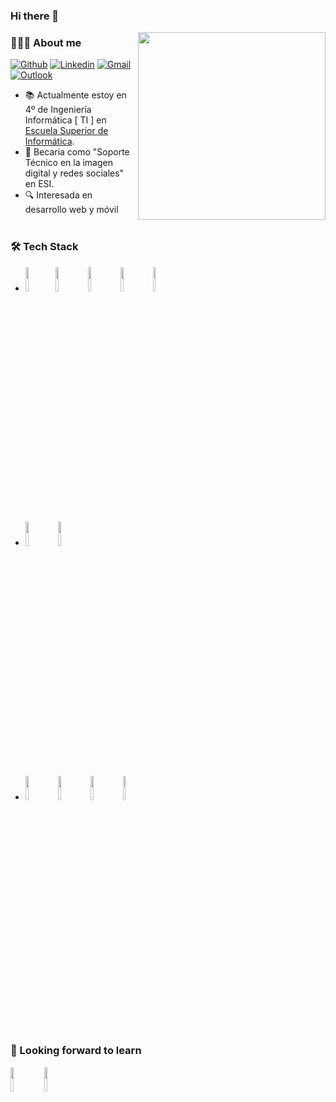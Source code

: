 ### Hi there 👋
<img align='right' src='https://media.giphy.com/media/3orifi5ssKvEpp4V5m/giphy.gif' width='300"'>
<h3> 👩🏽‍💻 About me </h3>

[![Github](https://img.shields.io/badge/-Github-000?style=flat&logo=Github&logoColor=white)](https://github.com/luciaagarcia)
[![Linkedin](https://img.shields.io/badge/-LinkedIn-blue?style=flat&logo=Linkedin&logoColor=white)](https://www.linkedin.com/in/luc%C3%ADa-alfonso-garc%C3%ADa-b86981144/)
[![Gmail](https://img.shields.io/badge/-Gmail-c14438?style=flat&logo=Gmail&logoColor=white)](mailto:lucia.crista.97@gmail.com)
[![Outlook](https://img.shields.io/badge/-Outlook-0078D4?style=flat&logo=Microsoft-Outlook&logoColor=white)](mailto:lucia.crista.97@hotmail.com)

- 📚 Actualmente estoy en 4º de Ingeniería Informática [ TI ] en [Escuela Superior de Informática](https://esi.uclm.es/). 
- 💼 Becaria como "Soporte Técnico en la imagen digital y redes sociales" en ESI.
- 🔍 Interesada en desarrollo web y móvil
<br/><br/>
<h3>🛠 Tech Stack</h3>

- <code><img width="10%" src="https://www.vectorlogo.zone/logos/flutterio/flutterio-ar21.svg"></code><code><img width="10%" src="https://www.vectorlogo.zone/logos/android/android-ar21.svg"></code>
<code><img width="10%" src="https://www.vectorlogo.zone/logos/java/java-ar21.svg"></code>
<code><img width="10%" src="https://www.vectorlogo.zone/logos/python/python-ar21.svg"></code>
<code><img width="10%" src="https://encrypted-tbn0.gstatic.com/images?q=tbn%3AANd9GcTlCEc4rSj_ms6CEw_V66VS0kJCFzVAzW_r9w&usqp=CAU"></code>
<br/><br/>
- <code><img width="10%" src="https://www.vectorlogo.zone/logos/firebase/firebase-ar21.svg"></code>
<code><img width="10%" src="https://www.vectorlogo.zone/logos/git-scm/git-scm-ar21.svg"></code>
<br/><br/>
- <code><img width="10%" src="https://www.vectorlogo.zone/logos/eclipse/eclipse-ar21.svg"></code>
<code><img width="10%" src="https://www.vectorlogo.zone/logos/visualstudio_code/visualstudio_code-ar21.svg"></code>
<code><img width="10%" src="https://i1.wp.com/mobilityarena.com/wp-content/uploads/2017/10/Android-Studio.jpg"></code>
<code><img width="10%" src="https://www.vectorlogo.zone/logos/github/github-ar21.svg"></code>
<br/><br/>
<h3> 🌱 Looking forward to learn </h3>

<code><img width="10%" src="https://www.vectorlogo.zone/logos/angular/angular-ar21.svg"></code>
<code><img width="10%" src="https://www.vectorlogo.zone/logos/javascript/javascript-ar21.svg"></code>
<br/><br/>
